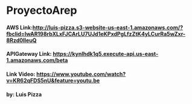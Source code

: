 # ProyectoArep
#### AWS Link:http://luis-pizza.s3-website-us-east-1.amazonaws.com/?fbclid=IwAR198rbXLxFJCArLU7UJd1eKPxdPgLfzZtK4yLCurRa5wZxr-8Rzd0lIeuQ
#### APIGateway Link: https://kynlhdk1q5.execute-api.us-east-1.amazonaws.com/beta
#### Link Video: https://www.youtube.com/watch?v=KR62qFDS5nU&feature=youtu.be
#### by: Luis Pizza
